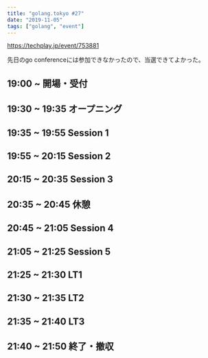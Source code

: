 ```yaml
---
title: "golang.tokyo #27"
date: "2019-11-05"
tags: ["golang", "event"]
---
```


https://techplay.jp/event/753881

先日のgo conferenceには参加できなかったので、当選できてよかった。


## 19:00 ~	開場・受付


## 19:30 ~ 19:35	オープニング


## 19:35 ~ 19:55	Session 1


## 19:55 ~ 20:15	Session 2


## 20:15 ~ 20:35	Session 3


## 20:35 ~ 20:45	休憩


## 20:45 ~ 21:05	Session 4


## 21:05 ~ 21:25	Session 5


## 21:25 ~ 21:30	LT1


## 21:30 ~ 21:35	LT2


## 21:35 ~ 21:40	LT3


## 21:40 ~ 21:50	終了・撤収
